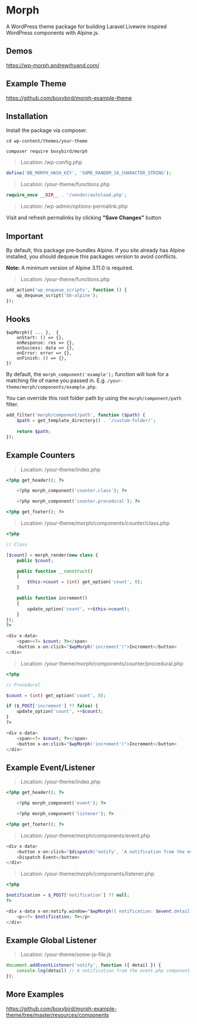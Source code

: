 # Morph

A WordPress theme package for building Laravel Livewire inspired WordPress components with Alpine.js.

## Demos

https://wp-morph.andrewrhyand.com/

## Example Theme

https://github.com/boxybird/morph-example-theme

## Installation

Install the package via composer.

```
cd wp-content/themes/your-theme
```

```
composer require boxybird/morph
```
> Location: /wp-config.php

```php
define('BB_MORPH_HASH_KEY', 'SOME_RANDOM_16_CHARACTER_STRING');
```

> Location: /your-theme/functions.php

```php
require_once __DIR__ . '/vendor/autoload.php';
```

> Location: /wp-admin/options-permalink.php

Visit and refresh permalinks by clicking **"Save Changes"** button

## Important

By default, this package pre-bundles Alpine. If you site already has Alpine installed, you should dequeue this packages version to avoid conflicts.

**Note:** A minimum version of Alpine 3.11.0 is required. 

> Location: /your-theme/functions.php

```php
add_action('wp_enqueue_scripts', function () {
    wp_dequeue_script('bb-alpine');
});
```

## Hooks

```JS
$wpMorph({ ... },  {
    onStart: () => {},
    onResponse: res => {},
    onSuccess: data => {},
    onError: error => {},
    onFinish: () => {},
})
```

By default, the `morph_component('example');` function will look for a matching file of name you passed in. E.g. `/your-theme/morph/components/example.php`.

You can override this root folder path by using the `morph/component/path` filter.

```php
add_filter('morph/component/path', function ($path) {
    $path = get_template_directory() . '/custom-folder/';
    
    return $path;
});
```

## Example Counters

> Location: /your-theme/index.php

```php
<?php get_header(); ?>

    <?php morph_component('counter.class'); ?>

    <?php morph_component('counter.procedural'); ?>

<?php get_footer(); ?>
```

> Location: /your-theme/morph/components/counter/class.php

```php
<?php

// Class

[$count] = morph_render(new class {
    public $count;

    public function __construct()
    {
        $this->count = (int) get_option('count', 0);
    }

    public function increment()
    {
        update_option('count', ++$this->count);
    }
});
?>

<div x-data>
    <span><?= $count; ?></span>
    <button x-on:click="$wpMorph('increment')">Increment</button>
</div>
```

> Location: /your-theme/morph/components/counter/procedural.php

```php
<?php

// Procedural

$count = (int) get_option('count', 0);

if ($_POST['increment'] ?? false) {
    update_option('count', ++$count);
}
?>

<div x-data>
    <span><?= $count; ?></span>
    <button x-on:click="$wpMorph('increment')">Increment</button>
</div>
```

## Example Event/Listener

> Location: /your-theme/index.php

```php
<?php get_header(); ?>

    <?php morph_component('event'); ?>

    <?php morph_component('listener'); ?>

<?php get_footer(); ?>
```

> Location: /your-theme/morph/components/event.php

```php
<div x-data>
    <button x-on:click="$dispatch('notify', 'A notification from the event.php component.')"
    >Dispatch Event</button>
</div>
```

> Location: /your-theme/morph/components/listener.php

```php
<?php

$notification = $_POST['notification'] ?? null;
?>

<div x-data x-on:notify.window="$wpMorph({ notification: $event.detail })">
    <p><?= $notification; ?></p>
</div>
```

## Example Global Listener

> Location: /your-theme/some-js-file.js

```js
document.addEventListener('notify', function ({ detail }) {
    console.log(detail) // A notification from the event.php component.
});
```

## More Examples

https://github.com/boxybird/morph-example-theme/tree/master/resources/components
